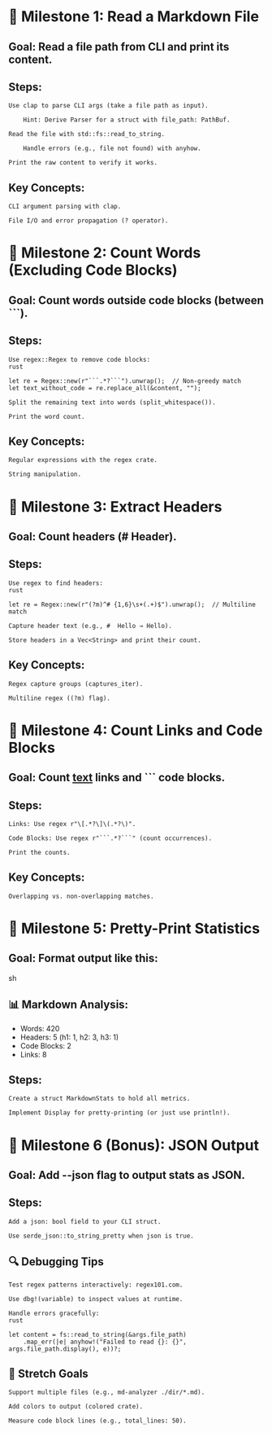 # 📌 Milestone 1: Read a Markdown File
##  Goal: Read a file path from CLI and print its content.

##  Steps:

    Use clap to parse CLI args (take a file path as input).

        Hint: Derive Parser for a struct with file_path: PathBuf.

    Read the file with std::fs::read_to_string.

        Handle errors (e.g., file not found) with anyhow.

    Print the raw content to verify it works.

##  Key Concepts:

    CLI argument parsing with clap.

    File I/O and error propagation (? operator).

# 📌 Milestone 2: Count Words (Excluding Code Blocks)
##  Goal: Count words outside code blocks (between ```).

##  Steps:

    Use regex::Regex to remove code blocks:
    rust

    let re = Regex::new(r"```.*?```").unwrap();  // Non-greedy match
    let text_without_code = re.replace_all(&content, "");

    Split the remaining text into words (split_whitespace()).

    Print the word count.

##  Key Concepts:

    Regular expressions with the regex crate.

    String manipulation.

# 📌 Milestone 3: Extract Headers
##  Goal: Count headers (#  Header).

##  Steps:

    Use regex to find headers:
    rust

    let re = Regex::new(r"(?m)^# {1,6}\s+(.+)$").unwrap();  // Multiline match

    Capture header text (e.g., #  Hello → Hello).

    Store headers in a Vec<String> and print their count.

##  Key Concepts:

    Regex capture groups (captures_iter).

    Multiline regex ((?m) flag).

# 📌 Milestone 4: Count Links and Code Blocks
##  Goal: Count [text](url) links and ``` code blocks.

##  Steps:

    Links: Use regex r"\[.*?\]\(.*?\)".

    Code Blocks: Use regex r"```.*?```" (count occurrences).

    Print the counts.

##  Key Concepts:

    Overlapping vs. non-overlapping matches.

# 📌 Milestone 5: Pretty-Print Statistics
##  Goal: Format output like this:
sh

##  📊 Markdown Analysis:
- Words: 420
- Headers: 5 (h1: 1, h2: 3, h3: 1)
- Code Blocks: 2
- Links: 8

##  Steps:

    Create a struct MarkdownStats to hold all metrics.

    Implement Display for pretty-printing (or just use println!).

# 📌 Milestone 6 (Bonus): JSON Output
##  Goal: Add --json flag to output stats as JSON.

##  Steps:

    Add a json: bool field to your CLI struct.

    Use serde_json::to_string_pretty when json is true.

##  🔍 Debugging Tips

    Test regex patterns interactively: regex101.com.

    Use dbg!(variable) to inspect values at runtime.

    Handle errors gracefully:
    rust

    let content = fs::read_to_string(&args.file_path)
        .map_err(|e| anyhow!("Failed to read {}: {}", args.file_path.display(), e))?;

##  🚀 Stretch Goals

    Support multiple files (e.g., md-analyzer ./dir/*.md).

    Add colors to output (colored crate).

    Measure code block lines (e.g., total_lines: 50).